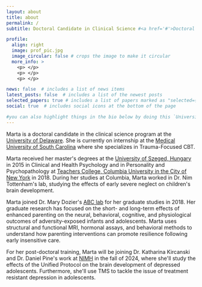 ```yaml
---
layout: about
title: about
permalink: /
subtitle: Doctoral Candidate in Clinical Science #<a href='#'>Doctoral Candidate</a> #. Address. Contacts. Moto. Etc.

profile:
  align: right
  image: prof_pic.jpg
  image_circular: false # crops the image to make it circular
  more_info: >
    <p> </p>
    <p> </p>
    <p> </p>

news: false  # includes a list of news items
latest_posts: false  # includes a list of the newest posts
selected_papers: true # includes a list of papers marked as "selected={true}"
social: true  # includes social icons at the bottom of the page

#you can also highlight things in the bio below by doing this `University of Delaware (UD)`
---
```



Marta is a doctoral candidate in the clinical science program at the [University of Delaware](https://www.psych.udel.edu/graduate/areas-of-study/clinical-science). She is currently on internship at the [Medical University of South Carolina](https://medicine.musc.edu/departments/psychiatry/education/clinical-psychology) where she specializes in Trauma-Focused CBT.

Marta received her master's degrees at the [University of Szeged, Hungary](https://u-szeged.hu/english) in 2015 in Clinical and Health Psychology and in Personality and Psychopathology at [Teachers College, Columbia University in the City of New York](https://www.tc.columbia.edu/counseling-and-clinical-psychology/clinical/degrees--requirements/psychology-in-education-general-track-ma/) in 2018. During her studies at Columbia, Marta worked in Dr. Nim Tottenham's lab, studying the effects of early severe neglect on children's brain development.

Marta joined Dr. Mary Dozier's [ABC lab](https://www.abcintervention.org/) for her graduate studies in 2018. Her graduate research has focused on the short- and long-term effects of enhanced parenting on the neural, behavioral, cognitive, and physiological outcomes of adversity-exposed infants and adolescents. Marta uses structural and functional MRI, hormonal assays, and behavioral methods to understand how parenting interventions can promote resilience following early insensitive care.

For her post-doctoral training, Marta will be joining Dr. Katharina Kircanski and Dr. Daniel Pine's work at [NIMH](https://www.nimh.nih.gov/research/research-conducted-at-nimh/research-areas/clinics-and-labs/edb/sdan) in the fall of 2024, where she'll study the effects of the Unified Protocol on the brain development of depressed adolescents. Furthermore, she'll use TMS to tackle the issue of treatment resistant depression in adolescents.
